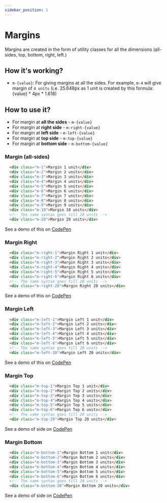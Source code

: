 ```yaml
---
sidebar_position: 1
---
```


# Margins

Margins are created in the form of utility classes for all the dimensions (all-sides, top, bottom, right, left.)

## How it's working?

- `m-{value}`: For giving margins at all the sides. For example, `m-4` will give margin of `4 units` (i.e. 25.648px as 1 unit is created by this formula: {value} * 4px * 1.618)

## How to use it?

- For margin at **all the sides** - `m-{value}`
- For margin at **right side** - `m-right-{value}`
- For margin at **left side** - `m-left-{value}`
- For margin at **top side** - `m-top-{value}`
- For margin at **bottom side** - `m-bottom-{value}`

### Margin (all-sides)

```html
  <div class="m-1">Margin 1 unit</div>
  <div class="m-2">Margin 2 units</div>
  <div class="m-3">Margin 3 units</div>
  <div class="m-4">Margin 4 units</div>
  <div class="m-5">Margin 5 units</div>
  <div class="m-6">Margin 6 units</div>
  <div class="m-7">Margin 7 units</div>
  <div class="m-8">Margin 8 units</div>
  <div class="m-9">Margin 9 units</div>
  <div class="m-10">Margin 10 units</div>
  <!-- The same syntax goes till 20 units -->
  <div class="m-20">Margin 20 units</div>
```

See a demo of this on [CodePen](https://codepen.io/thedesignsystems/pen/ExXoXZd)

### Margin Right
```html
  <div class="m-right-1">Margin Right 1 unit</div>
  <div class="m-right-2">Margin Right 2 units</div>
  <div class="m-right-3">Margin Right 3 units</div>
  <div class="m-right-4">Margin Right 4 units</div>
  <div class="m-right-5">Margin Right 5 units</div>
  <div class="m-right-6">Margin Right 6 units</div>
  <!-- The same syntax goes till 20 units -->
  <div class="m-right-20">Margin Right 20 units</div>
```

See a demo of this on [CodePen](https://codepen.io/thedesignsystems/pen/powprdY)

### Margin Left
```html
  <div class="m-left-1">Margin Left 1 unit</div>
  <div class="m-left-2">Margin Left 2 units</div>
  <div class="m-left-3">Margin Left 3 units</div>
  <div class="m-left-4">Margin Left 4 units</div>
  <div class="m-left-5">Margin Left 5 units</div>
  <div class="m-left-6">Margin Left 6 units</div>
  <!-- The same syntax goes till 20 units -->
  <div class="m-left-20">Margin Left 20 units</div>
```

See a demo of this on [CodePen](https://codepen.io/thedesignsystems/pen/RwgxZmM)

### Margin Top
```html
  <div class="m-top-1">Margin Top 1 unit</div>
  <div class="m-top-2">Margin Top 2 units</div>
  <div class="m-top-3">Margin Top 3 units</div>
  <div class="m-top-4">Margin Top 4 units</div>
  <div class="m-top-5">Margin Top 5 units</div>
  <div class="m-top-6">Margin Top 6 units</div>
  <!-- The same syntax goes till 20 units -->
  <div class="m-top-20">Margin Top 20 units</div>
```

See a demo of side on [CodePen](https://codepen.io/thedesignsystems/pen/zYzpErN)

### Margin Bottom
```html
  <div class="m-bottom-1">Margin Bottom 1 unit</div>
  <div class="m-bottom-2">Margin Bottom 2 units</div>
  <div class="m-bottom-3">Margin Bottom 3 units</div>
  <div class="m-bottom-4">Margin Bottom 4 units</div>
  <div class="m-bottom-5">Margin Bottom 5 units</div>
  <div class="m-bottom-6">Margin Bottom 6 units</div>
  <!-- The same syntax goes till 20 units -->
  <div class="m-bottom-20">Margin Bottom 20 units</div>
```

See a demo of side on [CodePen](https://codepen.io/thedesignsystems/pen/xxrpXYp)